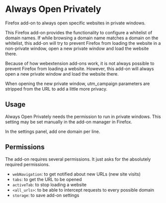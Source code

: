 # Always Open Privately
Firefox add-on to always open specific websites in private windows.

This Firefox add-on provides the functionality to configure a whitelist of domain names. If while browsing a domain name matches a domain on the whitelist, this add-on will try to prevent Firefox from loading the website in a non-private window, open a new private window and load the website there.

Because of how webextension add-ons work, it is not always possible to prevent Firefox from loading a website. However, this add-on will always open a new private window and load the website there.

When opening the new private window, utm_campaign parameters are stripped from the URL to add a little more privacy.

## Usage

Always Open Privately needs the permission to run in private windows. This setting may be set manually in the add-on manager in Firefox.

In the settings panel, add one domain per line.

## Permissions

The add-on requires several permissions. It just asks for the absolutely required permissions.

* `webNavigation`: to get notified about new URLs (new site visits)
* `tabs`: to get the URL to be opened
* `activeTab`: to stop loading a website
* `<all_urls>`: to be able to intercept requests to every possible domain
* `storage`: to save add-on settings
